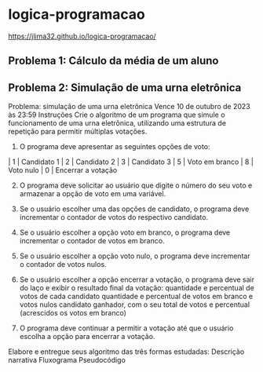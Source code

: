 # logica-programacao
https://jlima32.github.io/logica-programacao/


## Problema 1: Cálculo da média de um aluno

## Problema 2: Simulação de uma urna eletrônica

Problema: simulação de uma urna eletrônica
Vence 10 de outubro de 2023 às 23:59
Instruções
Crie o algoritmo de um programa que simule o funcionamento de uma urna eletrônica, utilizando uma estrutura de repetição para permitir múltiplas votações.

1. O programa deve apresentar as seguintes opções de voto:

| 1 | Candidato 1
| 2 | Candidato 2
| 3 | Candidato 3
| 5 | Voto em branco
| 8 | Voto nulo
| 0 | Encerrar a votação

2. O programa deve solicitar ao usuário que digite o número do seu voto e armazenar a opção de voto em uma variável.

3. Se o usuário escolher uma das opções de candidato, o programa deve incrementar o contador de votos do respectivo candidato.

4. Se o usuário escolher a opção voto em branco, o programa deve incrementar o contador de votos em branco.

5. Se o usuário escolher a opção voto nulo, o programa deve incrementar o contador de votos nulos.

6. Se o usuário escolher a opção encerrar a votação, o programa deve sair do laço e exibir o resultado final da votação:
quantidade e percentual de votos de cada candidato
quantidade e percentual de votos em branco e votos nulos
candidato ganhador, com o seu total de votos e percentual (acrescidos os votos em branco)
 
7. O programa deve continuar a permitir a votação até que o usuário escolha a opção para encerrar a votação.

Elabore e entregue seus algoritmo das três formas estudadas:
Descrição narrativa
Fluxograma
Pseudocódigo